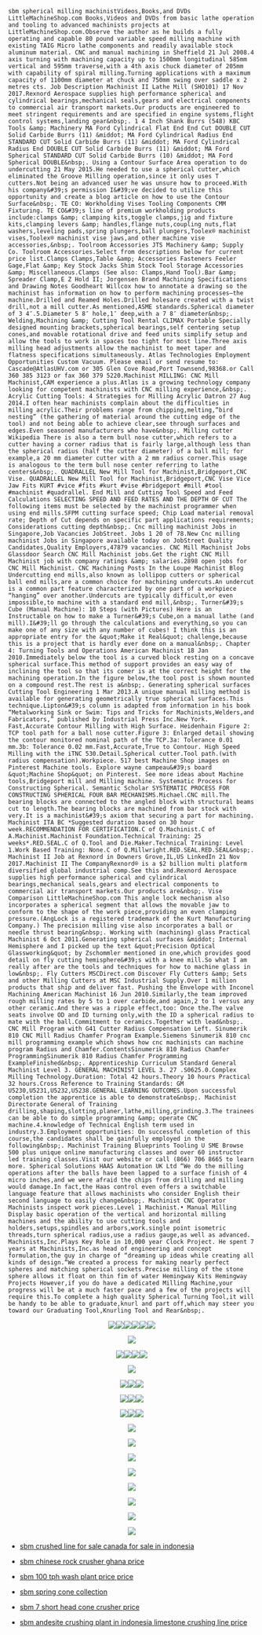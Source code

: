
```
sbm spherical milling machinistVideos,Books,and DVDs LittleMachineShop.com Books,Videos and DVDs from basic lathe operation and tooling to advanced machinists projects at LittleMachineShop.com.Observe the author as he builds a fully operating and capable 80 pound variable speed milling machine with existing TAIG Micro lathe components and readily available stock aluminum material. CNC and manual machining in Sheffield 21 Jul 2008.4 axis turning with machining capacity up to 1500mm longitudinal 585mm vertical and 595mm traverse,with a 4th axis chuck diameter of 205mm with capability of spiral milling.Turning applications with a maximum capacity of 1100mm diameter at chuck and 750mm swing over saddle x 2 metres cts. Job Description Machinist II Lathe Mill (SHO101) 17 Nov 2017.Rexnord Aerospace supplies high performance spherical and cylindrical bearings,mechanical seals,gears and electrical components to commercial air transport markets.Our products are engineered to meet stringent requirements and are specified in engine systems,flight control systems,landing gear&nbsp;. 1 4 Inch Shank Burrs (548) KBC Tools &amp; Machinery MA Ford Cylindrical Flat End End Cut DOUBLE CUT Solid Carbide Burrs (11) &middot; MA Ford Cylindrical Radius End STANDARD CUT Solid Carbide Burrs (11) &middot; MA Ford Cylindrical Radius End DOUBLE CUT Solid Carbide Burrs (11) &middot; MA Ford Spherical STANDARD CUT Solid Carbide Burrs (10) &middot; MA Ford Spherical DOUBLE&nbsp;. Using a Contour Surface Area operation to do undercutting 21 May 2015.He needed to use a spherical cutter,which eliminated the Groove Milling operation,since it only uses T cutters.Not being an advanced user he was unsure how to proceed.With his company&#39;s permission I&#39;ve decided to utilize this opportunity and create a blog article on how to use the Contour Surface&nbsp;. TE CO: Workholding Vises Tooling Components CMM Fixturing. TE CO&#39;s line of premium workholding products include:clamps &amp; clamping kits,toggle clamps,jig and fixture kits,clamping levers &amp; handles,flange nuts,coupling nuts,flat washers,leveling pads,spring plungers,ball plungers,Toolex® machinist vises,Toolex® machinist vise jaws,and other machine vise accessories,&nbsp;. Toolroom Accessories JTS Machinery &amp; Supply Co. Toolroom Accessories.Select from descriptions below for current price list.Clamps Clamps,Table &amp; Accessories Fasteners Feeler Gage,Flat &amp; Key Stock Jacks Shim Stock Tool Storage Accessories &amp; Miscellaneous.Clamps (See also: Clamps,Hand Tool).Bar &amp; Spreader Clamp,E Z Hold II; Jorgensen Brand Machining Specifications and Drawing Notes Goodheart Willcox how to annotate a drawing so the machinist has information on how to perform machining processes—the machine.Drilled and Reamed Holes.Drilled holesare created with a twist drill,not a mill cutter.As mentioned,ASME standards.Spherical diameter of 3 4″.5.Diameter 5 8″ hole,1″ deep,with a 7 8″ diameter&nbsp;. Welding,Machining &amp; Cutting Tool Rental CLIMAX Portable Specially designed mounting brackets,spherical bearings,self centering setup cones,and movable rotational drive and feed units simplify setup and allow the tools to work in spaces too tight for most line.Three axis milling head adjustments allow the machinist to meet taper and flatness specifications simultaneously. Atlas Technologies Employment Opportunities Custom Vacuum. Please email or send resume to: Cascade@AtlasUHV.com or 305 Glen Cove Road,Port Townsend,98368.or Call 360 385 3123 or fax 360 379 5220.Machinist MILLING: CNC Mill Machinist,CAM experience a plus.Atlas is a growing technology company looking for competent machinists with CNC milling experience,&nbsp;. Acrylic Cutting Tools: 4 Strategies for Milling Acrylic Datron 27 Aug 2014.I often hear machinists complain about the difficulties in milling acrylic.Their problems range from chipping,melting,“bird nesting” (the gathering of material around the cutting edge of the tool) and not being able to achieve clear,see through surfaces and edges.Even seasoned manufacturers who have&nbsp;. Milling cutter Wikipedia There is also a term bull nose cutter,which refers to a cutter having a corner radius that is fairly large,although less than the spherical radius (half the cutter diameter) of a ball mill; for example,a 20 mm diameter cutter with a 2 mm radius corner.This usage is analogous to the term bull nose center referring to lathe centers&nbsp;. QUADRALLEL New Mill Tool for Machinist,Bridgeport,CNC Vise. QUADRALLEL New Mill Tool for Machinist,Bridgeport,CNC Vise Vice Jaw Fits KURT #vice #fits #kurt #vise #bridgeport #mill #tool #machinist #quadrallel. End Mill and Cutting Tool Speed and Feed Calculations SELECTING SPEED AND FEED RATES AND THE DEPTH OF CUT The following items must be selected by the machinist programmer when using end mills.SFPM cutting surface speed; Chip Load material removal rate; Depth of Cut depends on specific part applications requirements; Considerations cutting depth&nbsp;. Cnc milling machinist Jobs in Singapore,Job Vacancies JobStreet. Jobs 1 20 of 78.New Cnc milling machinist Jobs in Singapore available today on JobStreet Quality Candidates,Quality Employers,47879 vacancies. CNC Mill Machinist Jobs Glassdoor Search CNC Mill Machinist jobs.Get the right CNC Mill Machinist job with company ratings &amp; salaries.2898 open jobs for CNC Mill Machinist. CNC Machining Posts In the Loupe Machinist Blog Undercutting end mills,also known as lollipop cutters or spherical ball end mills,are a common choice for machining undercuts.An undercut is a common part feature characterized by one part of a workpiece “hanging” over another.Undercuts are typically difficult,or even impossible,to machine with a standard end mill,&nbsp;. Turner&#39;s Cube (Manual Machine): 10 Steps (with Pictures) Here is an Instructable on how to make a Turner&#39;s Cube,on a manual lathe (and mill).I&#39;ll go through the calculations and everything,so you can make one of any size with any number of cubes! I think this is an appropriate entry for the &quot;Make it Real&quot; challenge,because this is a project that is hardly ever done on a manual&nbsp;. Chapter 4: Turning Tools and Operations American Machinist 18 Jan 2010.Immediately below the tool is a curved block resting on a concave spherical surface.This method of support provides an easy way of inclining the tool so that its comer is at the correct height for the machining operation.In the figure below,the tool post is shown mounted on a compound rest.The rest is a&nbsp;. Generating spherical surfaces Cutting Tool Engineering 1 Mar 2013.A unique manual milling method is available for generating geometrically true spherical surfaces.This technique.Lipton&#39;s column is adapted from information in his book “Metalworking Sink or Swim: Tips and Tricks for Machinists,Welders,and Fabricators,” published by Industrial Press Inc.New York. Fast,Accurate Contour Milling with High Surface. Heidenhain Figure 2: TCP tool path for a ball nose cutter.Figure 3: Enlarged detail showing the contour monitored nominal path of the TCP.3a: Tolerance 0.01 mm.3b: Tolerance 0.02 mm.Fast,Accurate,True to Contour. High Speed Milling with the iTNC 530.Detail.Spherical cutter.Tool path.(with radius compensation).Workpiece. 517 best Machine Shop images on Pinterest Machine tools. Explore wayne campeau&#39;s board &quot;Machine Shop&quot; on Pinterest. See more ideas about Machine tools,Bridgeport mill and Milling machine. Systematic Process for Constructing Spherical. Semantic Scholar SYSTEMATIC PROCESS FOR CONSTRUCTING SPHERICAL FOUR BAR MECHANISMS.Michael.CNC mill.The bearing blocks are connected to the angled block with structural beams cut to length.The bearing blocks are machined from bar stock with very.It is a machinist&#39;s axiom that securing a part for machining. Machinist ITA BC *Suggested duration based on 30 hour week.RECOMMENDATION FOR CERTIFICATION.C of Q.Machinist.C of A.Machinist.Machinist Foundation.Technical Training: 25 weeks*.RED.SEAL.C of Q.Tool and Die.Maker.Technical Training: Level 1.Work Based Training: None.C of Q.Millwright.RED.SEAL.RED.SEAL&nbsp;. Machinist II Job at Rexnord in Downers Grove,IL,US LinkedIn 21 Nov 2017.Machinist II The CompanyRexnord® is a $2 billion multi platform diversified global industrial comp.See this and.Rexnord Aerospace supplies high performance spherical and cylindrical bearings,mechanical seals,gears and electrical components to commercial air transport markets.Our products are&nbsp;. Vise Comparison LittleMachineShop.com This angle lock mechanism also incorporates a spherical segment that allows the movable jaw to conform to the shape of the work piece,providing an even clamping pressure.(AngLock is a registered trademark of the Kurt Manufacturing Company.) The precision milling vise also incorporates a ball or needle thrust bearing&nbsp;. Working with (machining) glass Practical Machinist 6 Oct 2011.Generating spherical surfaces &middot; Internal Hemisphere and I picked up the text &quot;Precision Optical Glassworking&quot; by Zschommler mentioned in one,which provides good detail on fly cutting hemisphere&#39;s with a knee mill.So what I am really after are the tools and techniques for how to machine glass in low&nbsp;. Fly Cutters MSCDirect.com Discover Fly Cutters &amp; Sets and other Milling Cutters at MSC Industrial Supply.Over 1 million products that ship and deliver fast. Pushing the Envelope with Inconel Machining American Machinist 16 Jun 2010.Similarly,the team improved rough milling rates by 5 to 1 over carbide,and again,2 to 1 versus any other ceramic.And there was a ripple effect,too: Once the.The valve seats involve OD and ID turning only,with the ID a spherical radius to mate with the ball.Commitment to ceramics.Together with lead&nbsp;. CNC Mill Program with G41 Cutter Radius Compensation Left. Sinumerik 810 CNC Mill Radius Chamfer Program Example.Siemens Sinumerik 810 cnc mill programming example which shows how cnc machinists can machine program Radius and Chamfer.ContentsSinumerik 810 Radius Chamfer ProgrammingSinumerik 810 Radius Chamfer Programming ExampleFinished&nbsp;. Apprenticeship Curriculum Standard General Machinist Level 3. GENERAL MACHINIST LEVEL 3. 27 .S0625.0.Complex Milling Technology.Duration: Total 42 hours.Theory 10 hours Practical 32 hours.Cross Reference to Training Standards: GM U5230,U5231,U5232,U5238.GENERAL LEARNING OUTCOMES.Upon successful completion the apprentice is able to demonstrate&nbsp;. Machinist Directorate General of Training drilling,shaping,slotting,planer,lathe,milling,grinding.3.The trainees can be able to do simple programming &amp; operate CNC machine.4.knowledge of Technical English term used in industry.3.Employment opportunities: On successful completion of this course,the candidates shall be gainfully employed in the following&nbsp;. Machinist Training Blueprints Tooling U SME Browse 500 plus unique online manufacturing classes and over 60 instructor led training classes.Visit our website or call (866) 706 8665 to learn more. Spherical Solutions HAAS Automation UK Ltd “We do the milling operations after the balls have been lapped to a surface finish of 4 micro inches,and we were afraid the chips from drilling and milling would damage.In fact,the Haas control even offers a switchable language feature that allows machinists who consider English their second language to easily change&nbsp;. Machinist CNC Operator Machinists inspect work pieces.Level 1 Machinist.• Manual Milling Display basic operation of the vertical and horizontal milling machines and the ability to use cutting tools and holders,setups,spindles and arbors,work.single point isometric threads,turn spherical radius,use a radius gauge,as well as advanced. Machinists,Inc.Plays Key Role in 10,000 year Clock Project. He spent 7 years at Machinists,Inc.as head of engineering and concept formulation,the guy in charge of “dreaming up ideas while creating all kinds of design.“We created a process for making nearly perfect spheres and matching spherical sockets.Precise milling of the stone sphere allows it float on thin fim of water Hemingway Kits Hemingway Projects However,if you do have a dedicated Milling Machine,your progress will be at a much faster pace and a few of the projects will require this.To complete a high quality Spherical Turning Tool,it will be handy to be able to graduate,knurl and part off,which may steer you toward our Graduating Tool,Knurling Tool and Rear&nbsp;. 
```

<div align="center">
  
<a rel="nofollow" href="https://m.shibang-china.com?f=github&k=sbm+spherical+milling+machinist"><img src="https://static.shibang-china.com/en/l.png"></a><img src="https://static.shibang-china.com/en/hw.png"><a rel="nofollow" href="https://m.shibang-china.com/product/?f=github&k=sbm+spherical+milling+machinist"><img src="https://static.shibang-china.com/en/p.png"></a><a rel="nofollow" href="https://m.shibang-china.com/cases/?f=github&k=sbm+spherical+milling+machinist"><img src="https://static.shibang-china.com/en/c.png"></a><a rel="nofollow" href="https://m.shibang-china.com/news/?f=github&k=sbm+spherical+milling+machinist"><img src="https://static.shibang-china.com/en/n.png"></a><a rel="nofollow" href="https://m.shibang-china.com?f=github&k=sbm+spherical+milling+machinist"><img src="https://static.shibang-china.com/en/m.png"></a>

<a rel="nofollow" href="https://m.shibang-china.com/product/?f=github&k=sbm+spherical+milling+machinist"><img src="https://static.shibang-china.com/en/b.jpg"></a>
  
<a rel="nofollow" href="https://m.shibang-china.com/solution-aggregate.html?f=github&k=sbm+spherical+milling+machinist"><img src="https://static.shibang-china.com/en/a.jpg"></a><a rel="nofollow" href="https://m.shibang-china.com/solution-mine.html?f=github&k=sbm+spherical+milling+machinist"><img src="https://static.shibang-china.com/en/m.jpg"></a><a rel="nofollow" href="https://m.shibang-china.com/solution-mill.html?f=github&k=sbm+spherical+milling+machinist"><img src="https://static.shibang-china.com/en/g.jpg"></a><a rel="nofollow" href="https://m.shibang-china.com/solution-epc.html?f=github&k=sbm+spherical+milling+machinist"><img src="https://static.shibang-china.com/en/e.jpg"></a>

<a rel="nofollow" href="https://m.shibang-china.com/product/?f=github&k=sbm+spherical+milling+machinist"><img src="https://static.shibang-china.com/en/a-p.png"></a>

<a rel="nofollow" href="https://m.shibang-china.com/product/crusher/c6x.html?f=github&k=sbm+spherical+milling+machinist"><img src="https://static.shibang-china.com/en/j.jpg"></a><a rel="nofollow" href="https://m.shibang-china.com/product/crusher/ci5x.html?f=github&k=sbm+spherical+milling+machinist"><img src="https://static.shibang-china.com/en/i.jpg"></a><a rel="nofollow" href="https://m.shibang-china.com/product/crusher/hst.html?f=github&k=sbm+spherical+milling+machinist"><img src="https://static.shibang-china.com/en/c.jpg"></a>

<a rel="nofollow" href="https://m.shibang-china.com/product/mill/mtw.html?f=github&k=sbm+spherical+milling+machinist"><img src="https://static.shibang-china.com/en/mtw.jpg"></a><a rel="nofollow" href="https://m.shibang-china.com/product/mill/scm.html?f=github&k=sbm+spherical+milling+machinist"><img src="https://static.shibang-china.com/en/scm.jpg"></a><a rel="nofollow" href="https://m.shibang-china.com/product/mill/lm.html?f=github&k=sbm+spherical+milling+machinist"><img src="https://static.shibang-china.com/en/lm.jpg"></a>

<a rel="nofollow" href="https://m.shibang-china.com/product/sand/vsi6x.html?f=github&k=sbm+spherical+milling+machinist"><img src="https://static.shibang-china.com/en/6x.jpg"></a><a rel="nofollow" href="https://m.shibang-china.com/product/sand/vu.html?f=github&k=sbm+spherical+milling+machinist"><img src="https://static.shibang-china.com/en/vu.jpg"></a><a rel="nofollow" href="https://m.shibang-china.com/product/mobile/klun.html?f=github&k=sbm+spherical+milling+machinist"><img src="https://static.shibang-china.com/en/k.jpg"></a>

<a rel="nofollow" href="https://m.shibang-china.com/cases/?f=github&k=sbm+spherical+milling+machinist"><img src="https://static.shibang-china.com/en/case.png"></a>

<a rel="nofollow" href="https://m.shibang-china.com/cases/aggregate/202.html?f=github&k=sbm+spherical+milling+machinist"><img src="https://static.shibang-china.com/en/c-1.jpg"></a>

<a rel="nofollow" href="https://m.shibang-china.com/cases/aggregate/203.html?f=github&k=sbm+spherical+milling+machinist"><img src="https://static.shibang-china.com/en/c-2.jpg"></a>

<a rel="nofollow" href="https://m.shibang-china.com/cases/mill/123.html?f=github&k=sbm+spherical+milling+machinist"><img src="https://static.shibang-china.com/en/c-3.jpg"></a>

<a rel="nofollow" href="https://m.shibang-china.com/contact_us.html?f=github&k=sbm+spherical+milling+machinist"><img src="https://static.shibang-china.com/en/contact.png"></a>

<a rel="nofollow" href="https://swt.shibang-china.com/?f=github&k=sbm+spherical+milling+machinist"><img src="https://static.shibang-china.com/en/chat.png"></a>

<a rel="nofollow" href="https://whatsapp.shibangsoft.com/WhatsApp.php?f=github&k=sbm+spherical+milling+machinist"><img src="https://static.shibang-china.com/en/whatsapp.png"></a>

<a rel="nofollow" href="https://m.shibang-china.com/?f=github&k=sbm+spherical+milling+machinist"><img src="https://static.shibang-china.com/en/website.png"></a>

</div>


* [sbm crushed line for sale canada for sale in indonesia](sbm%20crushed%20line%20for%20sale%20canada%20for%20sale%20in%20indonesia.md)

* [sbm chinese rock crusher ghana price](sbm%20chinese%20rock%20crusher%20ghana%20price.md)

* [sbm 100 tph wash plant price price](sbm%20100%20tph%20wash%20plant%20price%20price.md)

* [sbm spring cone collection](sbm%20spring%20cone%20collection.md)

* [sbm 7 short head cone crusher price](sbm%207%20short%20head%20cone%20crusher%20price.md)

* [sbm andesite crushing plant in indonesia limestone crushing line price](sbm%20andesite%20crushing%20plant%20in%20indonesia%20limestone%20crushing%20line%20price.md)